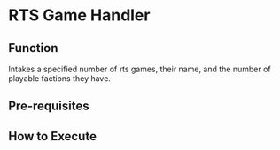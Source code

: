 # RTS Game Handler

## Function
Intakes a specified number of rts games, their name, and the number of playable factions they have.

## Pre-requisites

## How to Execute


